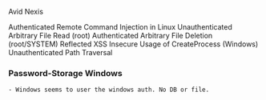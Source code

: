 Avid Nexis

Authenticated Remote Command Injection in Linux
Unauthenticated Arbitrary File Read (root)
Authenticated Arbitrary File Deletion (root/SYSTEM)
Reflected XSS
Insecure Usage of CreateProcess (Windows)
Unauthenticated Path Traversal


### Password-Storage Windows
    - Windows seems to user the windows auth. No DB or file.